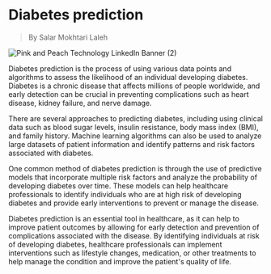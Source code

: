 # Diabetes prediction

> By Salar Mokhtari Laleh

![Pink and Peach Technology LinkedIn Banner (2)](https://github.com/salarMokhtariL/Diabetes-prediction/assets/75142232/6f8f0b5a-41b8-4518-b8df-eec991df8fce)


Diabetes prediction is the process of using various data points and algorithms to assess the likelihood of an individual developing diabetes. Diabetes is a chronic disease that affects millions of people worldwide, and early detection can be crucial in preventing complications such as heart disease, kidney failure, and nerve damage.

There are several approaches to predicting diabetes, including using clinical data such as blood sugar levels, insulin resistance, body mass index (BMI), and family history. Machine learning algorithms can also be used to analyze large datasets of patient information and identify patterns and risk factors associated with diabetes.

One common method of diabetes prediction is through the use of predictive models that incorporate multiple risk factors and analyze the probability of developing diabetes over time. These models can help healthcare professionals to identify individuals who are at high risk of developing diabetes and provide early interventions to prevent or manage the disease.

Diabetes prediction is an essential tool in healthcare, as it can help to improve patient outcomes by allowing for early detection and prevention of complications associated with the disease. By identifying individuals at risk of developing diabetes, healthcare professionals can implement interventions such as lifestyle changes, medication, or other treatments to help manage the condition and improve the patient's quality of life.
